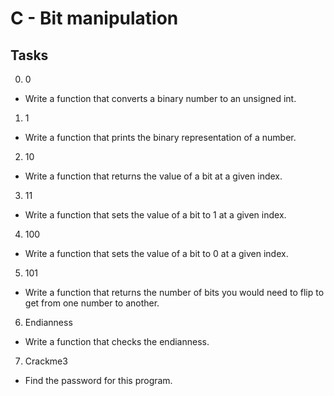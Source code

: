 # C - Bit manipulation

## Tasks

0. 0

* Write a function that converts a binary number to an unsigned int.

1. 1
* Write a function that prints the binary representation of a number.

2. 10

* Write a function that returns the value of a bit at a given index.

3. 11

* Write a function that sets the value of a bit to 1 at a given index.

4. 100

* Write a function that sets the value of a bit to 0 at a given index.

5. 101

* Write a function that returns the number of bits you would need to flip to get from one number to another.

6. Endianness

* Write a function that checks the endianness.

7. Crackme3

* Find the password for this program.


